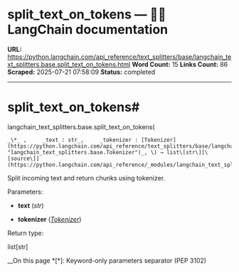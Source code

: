 # split_text_on_tokens — 🦜🔗 LangChain  documentation

**URL:** https://python.langchain.com/api_reference/text_splitters/base/langchain_text_splitters.base.split_text_on_tokens.html
**Word Count:** 15
**Links Count:** 86
**Scraped:** 2025-07-21 07:58:09
**Status:** completed

---

# split\_text\_on\_tokens\#

langchain\_text\_splitters.base.split\_text\_on\_tokens\(

    _\*_ ,     _text : str_,     _tokenizer : [Tokenizer](https://python.langchain.com/api_reference/text_splitters/base/langchain_text_splitters.base.Tokenizer.html#langchain_text_splitters.base.Tokenizer "langchain_text_splitters.base.Tokenizer")_, \) → list\[str\][\[source\]](https://python.langchain.com/api_reference/_modules/langchain_text_splitters/base.html#split_text_on_tokens)\#     

Split incoming text and return chunks using tokenizer.

Parameters:     

  * **text** \(_str_\)

  * **tokenizer** \([_Tokenizer_](https://python.langchain.com/api_reference/text_splitters/base/langchain_text_splitters.base.Tokenizer.html#langchain_text_splitters.base.Tokenizer "langchain_text_splitters.base.Tokenizer")\)

Return type:     

list\[str\]

__On this page   *[\*]: Keyword-only parameters separator (PEP 3102)